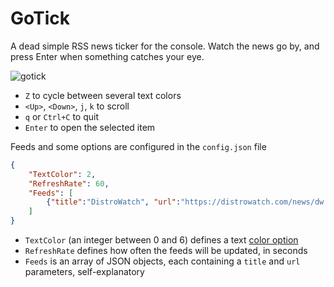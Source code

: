 # GoTick

A dead simple RSS news ticker for the console. Watch the news go by, and press Enter when something catches your eye.

<img alt="gotick" src="https://i.imgur.com/2LfYwI7.png" />

* `Z` to cycle between several text colors
* `<Up>`, `<Down>`, `j`, `k` to scroll
* `q` or `Ctrl+C` to quit
* `Enter` to open the selected item

Feeds and some options are configured in the `config.json` file

```json
{
	"TextColor": 2,
	"RefreshRate": 60,
	"Feeds": [
		{"title":"DistroWatch", "url":"https://distrowatch.com/news/dw.xml"}
	]
}
```

* `TextColor` (an integer between 0 and 6) defines a text [color option](https://github.com/gizak/termui/blob/f976fe697aa09b747f16fa6e08c36dde5fb16f27/theme.go#L7)
* `RefreshRate` defines how often the feeds will be updated, in seconds
* `Feeds` is an array of JSON objects, each containing a `title` and `url` parameters, self-explanatory